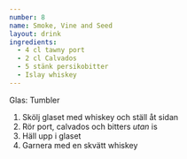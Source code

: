 ```yaml
---
number: 8
name: Smoke, Vine and Seed
layout: drink
ingredients: 
  - 4 cl tawny port
  - 2 cl Calvados
  - 5 stänk persikobitter
  - Islay whiskey
---
```


Glas: Tumbler

1) Skölj glaset med whiskey och ställ åt sidan  
2) Rör port, calvados och bitters *utan* is  
3) Häll upp i glaset  
4) Garnera med en skvätt whiskey